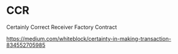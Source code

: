 # CCR
Certainly Correct Receiver Factory Contract

https://medium.com/whiteblock/certainty-in-making-transaction-834552705985
